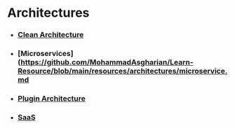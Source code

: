 # Architectures

- ### [Clean Architecture](https://github.com/MohammadAsgharian/Learn-Resource/blob/main/resources/architectures/clean-architecture.md)
- ### [Microservices](https://github.com/MohammadAsgharian/Learn-Resource/blob/main/resources/architectures/microservice.md
- ### [Plugin Architecture](https://github.com/MohammadAsgharian/Learn-Resource/blob/main/resources/architectures/plugin-architecture.md)
- ### [SaaS](https://github.com/MohammadAsgharian/Learn-Resource/blob/main/resources/architectures/saas.md)
